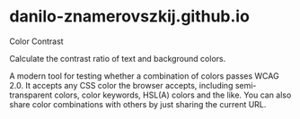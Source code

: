 # danilo-znamerovszkij.github.io

Color Contrast

Calculate the contrast ratio of text and background colors.

A modern tool for testing whether a combination of colors passes WCAG 2.0. It accepts any CSS color the browser accepts, including semi-transparent colors, color keywords, HSL(A) colors and the like. You can also share color combinations with others by just sharing the current URL.